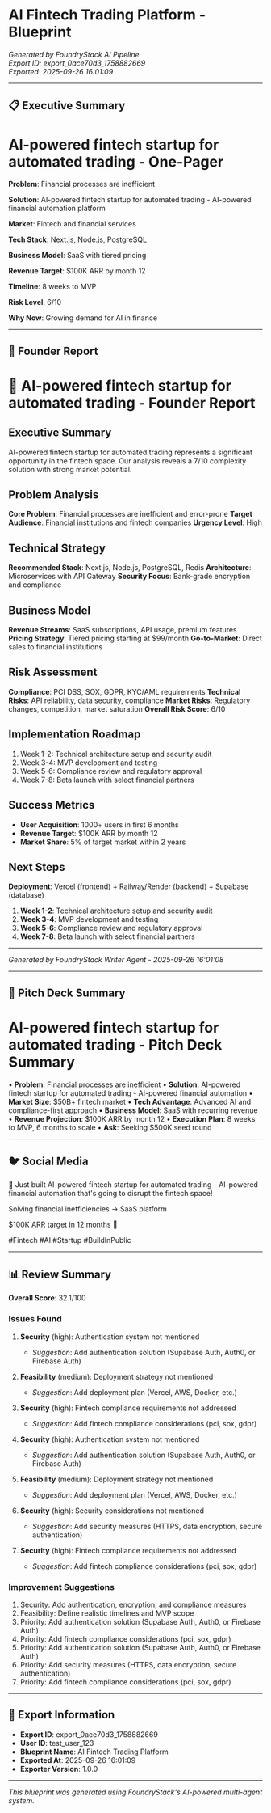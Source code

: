 # AI Fintech Trading Platform - Blueprint

*Generated by FoundryStack AI Pipeline*  
*Export ID: export_0ace70d3_1758882669*  
*Exported: 2025-09-26 16:01:09*

---

## 📋 Executive Summary

# AI-powered fintech startup for automated trading - One-Pager

**Problem**: Financial processes are inefficient

**Solution**: AI-powered fintech startup for automated trading - AI-powered financial automation platform

**Market**: Fintech and financial services

**Tech Stack**: Next.js, Node.js, PostgreSQL

**Business Model**: SaaS with tiered pricing

**Revenue Target**: $100K ARR by month 12

**Timeline**: 8 weeks to MVP

**Risk Level**: 6/10

**Why Now**: Growing demand for AI in finance

---

## 📄 Founder Report

# 🚀 AI-powered fintech startup for automated trading - Founder Report

## Executive Summary
AI-powered fintech startup for automated trading represents a significant opportunity in the fintech space. Our analysis reveals a 7/10 complexity solution with strong market potential.

## Problem Analysis
**Core Problem**: Financial processes are inefficient and error-prone
**Target Audience**: Financial institutions and fintech companies
**Urgency Level**: High

## Technical Strategy
**Recommended Stack**: Next.js, Node.js, PostgreSQL, Redis
**Architecture**: Microservices with API Gateway
**Security Focus**: Bank-grade encryption and compliance

## Business Model
**Revenue Streams**: SaaS subscriptions, API usage, premium features
**Pricing Strategy**: Tiered pricing starting at $99/month
**Go-to-Market**: Direct sales to financial institutions

## Risk Assessment
**Compliance**: PCI DSS, SOX, GDPR, KYC/AML requirements
**Technical Risks**: API reliability, data security, compliance
**Market Risks**: Regulatory changes, competition, market saturation
**Overall Risk Score**: 6/10

## Implementation Roadmap
1. Week 1-2: Technical architecture setup and security audit
2. Week 3-4: MVP development and testing
3. Week 5-6: Compliance review and regulatory approval
4. Week 7-8: Beta launch with select financial partners

## Success Metrics
- **User Acquisition**: 1000+ users in first 6 months
- **Revenue Target**: $100K ARR by month 12
- **Market Share**: 5% of target market within 2 years

## Next Steps
**Deployment**: Vercel (frontend) + Railway/Render (backend) + Supabase (database)
1. **Week 1-2**: Technical architecture setup and security audit
2. **Week 3-4**: MVP development and testing
3. **Week 5-6**: Compliance review and regulatory approval
4. **Week 7-8**: Beta launch with select financial partners

---
*Generated by FoundryStack Writer Agent - 2025-09-26 16:01:08*

---

## 🎯 Pitch Deck Summary

# AI-powered fintech startup for automated trading - Pitch Deck Summary

• **Problem**: Financial processes are inefficient
• **Solution**: AI-powered fintech startup for automated trading - AI-powered financial automation
• **Market Size**: $50B+ fintech market
• **Tech Advantage**: Advanced AI and compliance-first approach
• **Business Model**: SaaS with recurring revenue
• **Revenue Projection**: $100K ARR by month 12
• **Execution Plan**: 8 weeks to MVP, 6 months to scale
• **Ask**: Seeking $500K seed round

---

## 🐦 Social Media

🚀 Just built AI-powered fintech startup for automated trading - AI-powered financial automation that's going to disrupt the fintech space! 

Solving financial inefficiencies → SaaS platform

$100K ARR target in 12 months 🎯

#Fintech #AI #Startup #BuildInPublic

---

## 📊 Review Summary

**Overall Score**: 32.1/100

### Issues Found

1. **Security** (high): Authentication system not mentioned
   - *Suggestion*: Add authentication solution (Supabase Auth, Auth0, or Firebase Auth)

2. **Feasibility** (medium): Deployment strategy not mentioned
   - *Suggestion*: Add deployment plan (Vercel, AWS, Docker, etc.)

3. **Security** (high): Fintech compliance requirements not addressed
   - *Suggestion*: Add fintech compliance considerations (pci, sox, gdpr)

4. **Security** (high): Authentication system not mentioned
   - *Suggestion*: Add authentication solution (Supabase Auth, Auth0, or Firebase Auth)

5. **Feasibility** (medium): Deployment strategy not mentioned
   - *Suggestion*: Add deployment plan (Vercel, AWS, Docker, etc.)

6. **Security** (high): Security considerations not mentioned
   - *Suggestion*: Add security measures (HTTPS, data encryption, secure authentication)

7. **Security** (high): Fintech compliance requirements not addressed
   - *Suggestion*: Add fintech compliance considerations (pci, sox, gdpr)

### Improvement Suggestions

1. Security: Add authentication, encryption, and compliance measures
2. Feasibility: Define realistic timelines and MVP scope
3. Priority: Add authentication solution (Supabase Auth, Auth0, or Firebase Auth)
4. Priority: Add fintech compliance considerations (pci, sox, gdpr)
5. Priority: Add authentication solution (Supabase Auth, Auth0, or Firebase Auth)
6. Priority: Add security measures (HTTPS, data encryption, secure authentication)
7. Priority: Add fintech compliance considerations (pci, sox, gdpr)

---

## 📝 Export Information

- **Export ID**: export_0ace70d3_1758882669
- **User ID**: test_user_123
- **Blueprint Name**: AI Fintech Trading Platform
- **Exported At**: 2025-09-26 16:01:09
- **Exporter Version**: 1.0.0

---
*This blueprint was generated using FoundryStack's AI-powered multi-agent system.*
